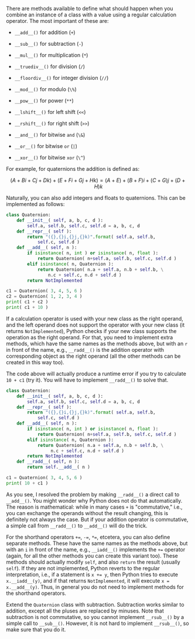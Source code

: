 There are methods available to define what should happen when you
combine an instance of a class with a value using a regular calculation
operator. The most important of these are:

-   `__add__()` for addition (`+`)

-   `__sub__()` for subtraction (`-`)

-   `__mul__()` for multiplication (`*`)

-   `__truediv__()` for division (`/`)

-   `__floordiv__()` for integer division (`//`)

-   `__mod__()` for modulo (`\%`)

-   `__pow__()` for power (`**`)

-   `__lshift__()` for left shift (`<<`)

-   `__rshift__()` for right shift (`>>`)

-   `__and__()` for bitwise `and` (`\&`)

-   `__or__()` for bitwise `or` (`|`)

-   `__xor__()` for bitwise `xor` (`\^`)

For example, for quaternions the addition is defined as:

$$(A + Bi + Cj + Dk) + (E + Fi + Gj + Hk) = (A+E) + (B+F)i + (C+G)j + (D+H)k$$

Naturally, you can also add integers and floats to quaternions. This can
be implemented as follows:

```python
class Quaternion:
    def __init__( self, a, b, c, d ):
        self.a, self.b, self.c, self.d = a, b, c, d
    def __repr__( self ):
        return "({},{}i,{}j,{}k)".format( self.a, self.b, 
            self.c, self.d )
    def __add__( self, n ):
        if isinstance( n, int ) or isinstance( n, float ):
            return Quaternion( n+self.a, self.b, self.c, self.d )
        elif isinstance( n, Quaternion ):
            return Quaternion( n.a + self.a, n.b + self.b, \
                n.c + self.c, n.d + self.d )
        return NotImplemented

c1 = Quaternion( 3, 4, 5, 6 )
c2 = Quaternion( 1, 2, 3, 4 )
print( c1 + c2 )
print( c1 + 10 )
```

If a calculation operator is used with your new class as the right
operand, and the left operand does not support the operator with your
new class (it returns `NotImplemented`), Python checks if your new class
supports the operation as the right operand. For that, you need to
implement extra methods, which have the same names as the methods above,
but with an `r` in front of the name, e.g., `__radd__()` is the addition
operator with corresponding object as the right operand (all the other
methods can be created in this way too).

The code above will actually produce a runtime error if you try to
calculate `10 + c1` (try it). You will have to implement `__radd__()` to
solve that.

```python
class Quaternion:
    def __init__( self, a, b, c, d ):
        self.a, self.b, self.c, self.d = a, b, c, d
    def __repr__( self ):
        return "({},{}i,{}j,{}k)".format( self.a, self.b, 
            self.c, self.d )
    def __add__( self, n ):
        if isinstance( n, int ) or isinstance( n, float ):
            return Quaternion( n+self.a, self.b, self.c, self.d )
        elif isinstance( n, Quaternion ):
            return Quaternion( n.a + self.a, n.b + self.b, \
                 n.c + self.c, n.d + self.d )
        return NotImplemented
    def __radd__( self, n ):
        return self.__add__( n )

c1 = Quaternion( 3, 4, 5, 6 )
print( 10 + c1 )
```

As you see, I resolved the problem by making `__radd__()` a direct call
to `__add__()`. You might wonder why Python does not do that
automatically. The reason is mathematical: while in many cases `+` is
"commutative," i.e., you can exchange the operands without the result
changing, this is definitely not always the case. But if your addition
operator is commutative, a simple call from `__radd__()` to `__add__()`
will do the trick.

For the shorthand operators `+=`, `-=`, `*=`, etcetera, you can also
define separate methods. These have the same names as the methods above,
but with an `i` in front of the name, e.g., `__iadd__()` implements the
`+=` operator (again, for all the other methods you can create this
variant too). These methods should actually modify `self`, and also
`return` the result (usually `self`). If they are not implemented,
Python reverts to the regular interpretation, i.e., if a statement is
`x += y`, then Python tries to execute `x.__iadd__(y)`, and if that
returns `NotImplemented`, it will execute `x = x.__add__(y)`. Thus, in
general you do not need to implement methods for the shorthand
operators.

Extend the `Quaternion` class with subtraction. Subtraction works
similar to addition, except all the pluses are replaced by minuses. Note
that subtraction is not commutative, so you cannot implement
`__rsub__()` by a simple call to `__sub__()`. However, it is not hard to
implement `__rsub__()`, so make sure that you do it.
